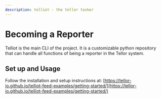 ```yaml
---
description: telliot - the tellor tasker
---
```


# Becoming a Reporter

Telliot is the main CLI of the project.  It is a customizable python repository that can handle all functions of being a reporter in the Tellor system.&#x20;

## Set up and Usage

Follow the installation and setup instructions at: [https://tellor-io.github.io/telliot-feed-examples/getting-started/](https://tellor-io.github.io/telliot-feed-examples/getting-started/)
